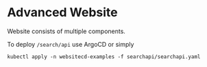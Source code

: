# Advanced Website

Website consists of multiple components.

To deploy `/search/api` use ArgoCD or simply
```shell
kubectl apply -n websitecd-examples -f searchapi/searchapi.yaml
```